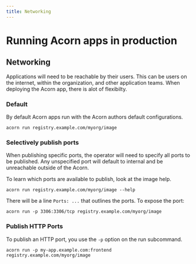 ```yaml
---
title: Networking
---
```


# Running Acorn apps in production

## Networking

Applications will need to be reachable by their users. This can be users on the internet, within the organization, and other application teams. When deploying the Acorn app, there is alot of flexibilty.

### Default

By default Acorn apps run with the Acorn authors default configurations.

`acorn run registry.example.com/myorg/image`

### Selectively publish ports

When publishing specific ports, the operator will need to specify all ports to be published. Any unspecified port will default to internal and be unreachable outside of the Acorn.

To learn which ports are available to publish, look at the image help.

`acorn run registry.example.com/myorg/image --help`

There will be a line `Ports: ...` that outlines the ports. To expose the port:

`acorn run -p 3306:3306/tcp registry.example.com/myorg/image`

### Publish HTTP Ports

To publish an HTTP port, you use the `-p` option on the run subcommand.

`acorn run -p my-app.example.com:frontend registry.example.com/myorg/image`
